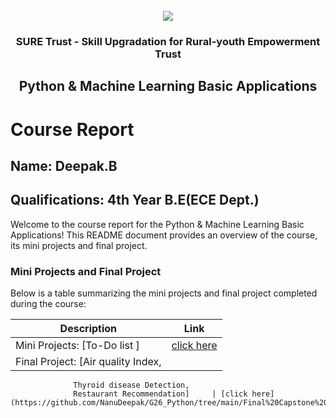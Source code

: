<!-- PROJECT LOGO -->
<br />

<div align="center">
   <img src='https://user-images.githubusercontent.com/73131499/166115643-d3187f47-d38f-41b2-ae42-5ecbbc60de14.png' />


<h3 align="center">SURE Trust - Skill Upgradation for Rural-youth Empowerment Trust</h3>
  <h2> Python & Machine Learning Basic Applications </h2>
</div>

# Course Report

## Name: Deepak.B

## Qualifications: 4th Year B.E(ECE Dept.)

Welcome to the course report for the Python & Machine Learning Basic Applications! This README document provides an overview of the course, its mini projects and final project.

### Mini Projects and Final Project

Below is a table summarizing the mini projects and final project completed during the course:

| Description                               | Link                                    |
|-------------------------------------------|-----------------------------------------|
| Mini Projects: [To-Do list ]     | [click here](https://github.com/NanuDeepak/G26_Python/tree/main/Mini%20Projects/Deepak%20B)|
| Final Project: [Air quality Index,
                  Thyroid disease Detection,
                  Restaurant Recommendation]     | [click here](https://github.com/NanuDeepak/G26_Python/tree/main/Final%20Capstone%20Project/Deepak%20B)|
